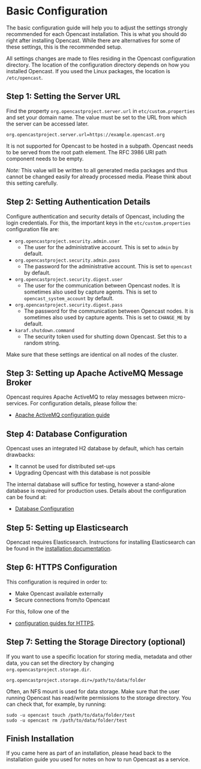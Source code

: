 Basic Configuration
===================

The basic configuration guide will help you to adjust the settings strongly recommended for each Opencast installation.
This is what you should do right after installing Opencast.
While there are alternatives for some of these settings, this is the recommended setup.

All settings changes are made to files residing in the Opencast configuration directory.
The location of the configuration directory depends on how you installed Opencast.
If you used the Linux packages, the location is `/etc/opencast`.


Step 1: Setting the Server URL
------------------------------

Find the property `org.opencastproject.server.url` in `etc/custom.properties` and set your domain name.
The value must be set to the URL from which the server can be accessed later.

    org.opencastproject.server.url=https://example.opencast.org

It is not supported for Opencast to be hosted in a subpath.
Opencast needs to be served from the root path element.
The RFC 3986 URI path component needs to be empty.

*Note:* This value will be written to all generated media packages and thus cannot be changed easily for already
processed media. Please think about this setting carefully.


Step 2: Setting Authentication Details
--------------------------------------

Configure authentication and security details of Opencast, including the login credentials.
For this, the important keys in the `etc/custom.properties` configuration file are:

* `org.opencastproject.security.admin.user`
    * The user for the administrative account. This is set to `admin` by default.
* `org.opencastproject.security.admin.pass`
    * The password for the administrative account. This is set to `opencast` by default.
* `org.opencastproject.security.digest.user`
    * The user for the communication between Opencast nodes. It is sometimes also used by capture agents.
      This is set to `opencast_system_account` by default.
* `org.opencastproject.security.digest.pass`
    * The password for the communication between Opencast nodes. It is sometimes also used by capture agents.
      This is set to `CHANGE_ME` by default.
* `karaf.shutdown.command`
    * The security token used for shutting down Opencast. Set this to a random string.

Make sure that these settings are identical on all nodes of the cluster.


Step 3: Setting up Apache ActiveMQ Message Broker
-------------------------------------------------

Opencast requires Apache ActiveMQ to relay messages between micro-services.
For configuration details, please follow the:

- [Apache ActiveMQ configuration guide](message-broker.md)


Step 4: Database Configuration
------------------------------

Opencast uses an integrated H2 database by default, which has certain drawbacks:

* It cannot be used for distributed set-ups
* Upgrading Opencast with this database is not possible

The internal database will suffice for testing, however a stand-alone database is required for production uses.
Details about the configuration can be found at:

- [Database Configuration](database.md)


Step 5: Setting up Elasticsearch
--------------------------------

Opencast requires Elasticsearch. Instructions for installing Elasticsearch can be found in the
[installation documentation](../installation/index.md).


Step 6: HTTPS Configuration
---------------------------

This configuration is required in order to:

- Make Opencast available externally
- Secure connections from/to Opencast

For this, follow one of the

- [configuration guides for HTTPS](https/index.md).


Step 7: Setting the Storage Directory (optional)
------------------------------------------------

If you want to use a specific location for storing media, metadata and other data,
you can set the directory by changing `org.opencastproject.storage.dir`.

    org.opencastproject.storage.dir=/path/to/data/folder

Often, an NFS mount is used for data storage.
Make sure that the user running Opencast has read/write permissions to the storage directory.
You can check that, for example, by running:

```no-highlight
sudo -u opencast touch /path/to/data/folder/test
sudo -u opencast rm /path/to/data/folder/test
```


Finish Installation
-------------------

If you came here as part of an installation, please head back to the installation guide you used for notes on how to run
Opencast as a service.
